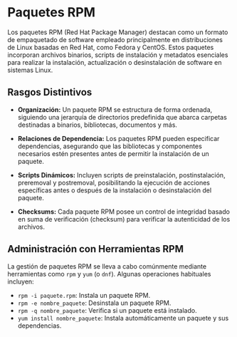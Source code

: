 # Paquetes RPM

Los paquetes RPM (Red Hat Package Manager) destacan como un formato de empaquetado de software empleado principalmente en distribuciones de Linux basadas en Red Hat, como Fedora y CentOS. Estos paquetes incorporan archivos binarios, scripts de instalación y metadatos esenciales para realizar la instalación, actualización o desinstalación de software en sistemas Linux.

## Rasgos Distintivos

- **Organización:** Un paquete RPM se estructura de forma ordenada, siguiendo una jerarquía de directorios predefinida que abarca carpetas destinadas a binarios, bibliotecas, documentos y más.

- **Relaciones de Dependencia:** Los paquetes RPM pueden especificar dependencias, asegurando que las bibliotecas y componentes necesarios estén presentes antes de permitir la instalación de un paquete.

- **Scripts Dinámicos:** Incluyen scripts de preinstalación, postinstalación, preremoval y postremoval, posibilitando la ejecución de acciones específicas antes o después de la instalación o desinstalación del paquete.

- **Checksums:** Cada paquete RPM posee un control de integridad basado en suma de verificación (checksum) para verificar la autenticidad de los archivos.

## Administración con Herramientas RPM

La gestión de paquetes RPM se lleva a cabo comúnmente mediante herramientas como `rpm` y `yum` (o `dnf`). Algunas operaciones habituales incluyen:

- `rpm -i paquete.rpm`: Instala un paquete RPM.
- `rpm -e nombre_paquete`: Desinstala un paquete RPM.
- `rpm -q nombre_paquete`: Verifica si un paquete está instalado.
- `yum install nombre_paquete`: Instala automáticamente un paquete y sus dependencias.
